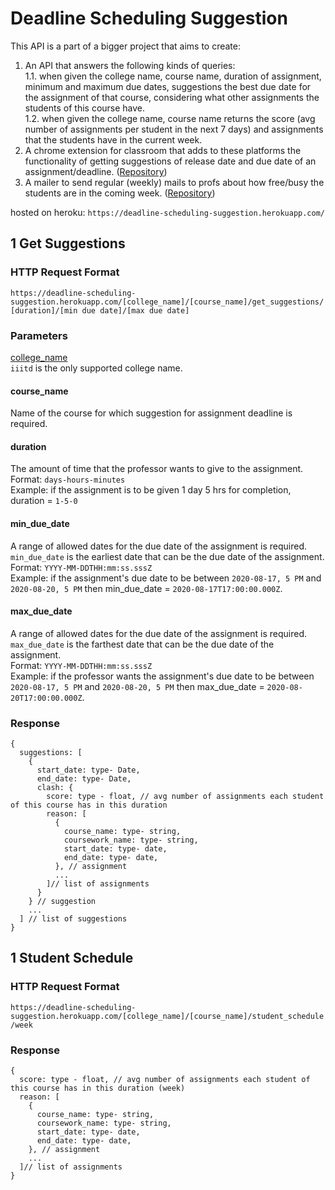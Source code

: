 # Deadline Scheduling Suggestion

This API is a part of a bigger project that aims to create:
1. An API that answers the following kinds of queries:    
 1.1. when given the college name, course name, duration of assignment, minimum and maximum due dates, suggestions the best due date for the assignment of that course, considering what other assignments the students of this course have.     
 1.2. when given the college name, course name returns the score (avg number of assignments per student in the next 7 days) and assignments that the students have in the current week.  
2. A chrome extension for classroom that adds to these platforms the functionality of getting suggestions of release date and due date of an assignment/deadline. ([Repository](https://github.com/oshhh/google-classroom-extension))      
3. A mailer to send regular (weekly) mails to profs about how free/busy the students are in the coming week. ([Repository](https://github.com/oshhh/weekly-mailer))

hosted on heroku: `https://deadline-scheduling-suggestion.herokuapp.com/`    

## 1  Get Suggestions

### HTTP Request Format
`https://deadline-scheduling-suggestion.herokuapp.com/[college_name]/[course_name]/get_suggestions/[duration]/[min due date]/[max due date]` 

### Parameters
<ins>college_name</ins>    
`iiitd` is the only supported college name.   

#### course_name    
Name of the course for which suggestion for assignment deadline is required.  

#### duration    
The amount of time that the professor wants to give to the assignment.  
Format: `days-hours-minutes`     
Example: if the assignment is to be given 1 day 5 hrs for completion, duration = `1-5-0`     

#### min_due_date  
A range of allowed dates for the due date of the assignment is required. `min_due_date` is the earliest date that can be the due date of the assignment.    
Format: `YYYY-MM-DDTHH:mm:ss.sssZ`    
Example: if the assignment's due date to be between `2020-08-17, 5 PM` and `2020-08-20, 5 PM` then min_due_date = `2020-08-17T17:00:00.000Z`.   

#### max_due_date  
A range of allowed dates for the due date of the assignment is required. `max_due_date` is the farthest date that can be the due date of the assignment.    
Format: `YYYY-MM-DDTHH:mm:ss.sssZ`    
Example: if the professor wants the assignment's due date to be between `2020-08-17, 5 PM` and `2020-08-20, 5 PM` then max_due_date = `2020-08-20T17:00:00.000Z`.   

### Response
```
{
  suggestions: [
    {
      start_date: type- Date, 
      end_date: type- Date, 
      clash: {
        score: type - float, // avg number of assignments each student of this course has in this duration
        reason: [
          {
            course_name: type- string, 
            coursework_name: type- string,
            start_date: type- date,
            end_date: type- date,
          }, // assignment
          ... 
        ]// list of assignments
      }
    } // suggestion
    ...
  ] // list of suggestions
}
```

## 1  Student Schedule

### HTTP Request Format
`https://deadline-scheduling-suggestion.herokuapp.com/[college_name]/[course_name]/student_schedule/week`

### Response
```
{
  score: type - float, // avg number of assignments each student of this course has in this duration (week)
  reason: [
    {
      course_name: type- string, 
      coursework_name: type- string,
      start_date: type- date,
      end_date: type- date,
    }, // assignment
    ... 
  ]// list of assignments
}
```
